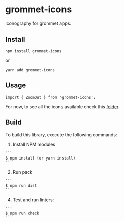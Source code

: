 # grommet-icons

iconography for grommet apps.

## Install

`npm install grommet-icons`

or 

`yarn add grommet-icons`

## Usage

`import { ZoomOut } from 'grommet-icons';`

For now, to see all the icons available check this [folder](https://github.com/grommet/grommet-icons/tree/master/src/js/icons)

## Build 

To build this library, execute the following commands:

  1. Install NPM modules

    ```
    $ npm install (or yarn install)
    ```

  2. Run pack

    ```
    $ npm run dist
    ```

  4. Test and run linters:

    ```
    $ npm run check
    ```
